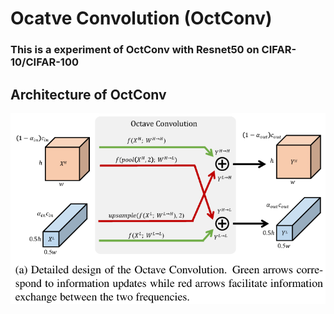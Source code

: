 # Ocatve Convolution (OctConv)
### This is a experiment of OctConv with Resnet50 on CIFAR-10/CIFAR-100


## Architecture of OctConv
<img src="https://github.com/Silver-L/OctConv/blob/master/result/octconv.png"/>

